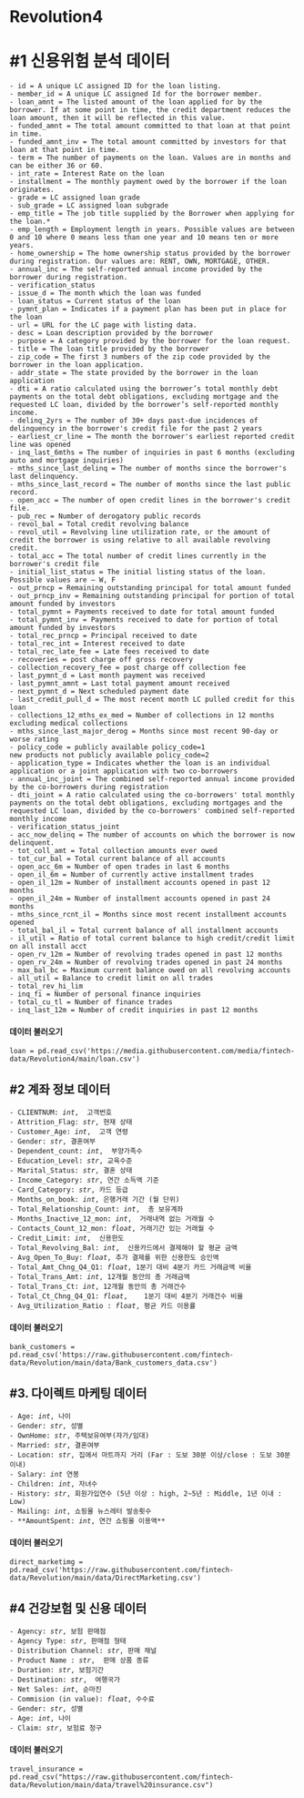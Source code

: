 # Revolution4

# **#1 신용위험 분석 데이터**

<pre><code>- id = A unique LC assigned ID for the loan listing.
- member_id = A unique LC assigned Id for the borrower member.
- loan_amnt = The listed amount of the loan applied for by the borrower. If at some point in time, the credit department reduces the loan amount, then it will be reflected in this value.
- funded_amnt = The total amount committed to that loan at that point in time.
- funded_amnt_inv = The total amount committed by investors for that loan at that point in time.
- term = The number of payments on the loan. Values are in months and can be either 36 or 60.
- int_rate = Interest Rate on the loan
- installment = The monthly payment owed by the borrower if the loan originates.
- grade = LC assigned loan grade
- sub_grade = LC assigned loan subgrade
- emp_title = The job title supplied by the Borrower when applying for the loan.*
- emp_length = Employment length in years. Possible values are between 0 and 10 where 0 means less than one year and 10 means ten or more years. 
- home_ownership = The home ownership status provided by the borrower during registration. Our values are: RENT, OWN, MORTGAGE, OTHER.
- annual_inc = The self-reported annual income provided by the borrower during registration.
- verification_status
- issue_d = The month which the loan was funded
- loan_status = Current status of the loan
- pymnt_plan = Indicates if a payment plan has been put in place for the loan
- url = URL for the LC page with listing data.
- desc = Loan description provided by the borrower
- purpose = A category provided by the borrower for the loan request. 
- title = The loan title provided by the borrower
- zip_code = The first 3 numbers of the zip code provided by the borrower in the loan application.
- addr_state = The state provided by the borrower in the loan application
- dti = A ratio calculated using the borrower’s total monthly debt payments on the total debt obligations, excluding mortgage and the requested LC loan, divided by the borrower’s self-reported monthly income.
- delinq_2yrs = The number of 30+ days past-due incidences of delinquency in the borrower's credit file for the past 2 years
- earliest_cr_line = The month the borrower's earliest reported credit line was opened
- inq_last_6mths = The number of inquiries in past 6 months (excluding auto and mortgage inquiries)
- mths_since_last_delinq = The number of months since the borrower's last delinquency.
- mths_since_last_record = The number of months since the last public record.
- open_acc = The number of open credit lines in the borrower's credit file.
- pub_rec = Number of derogatory public records
- revol_bal = Total credit revolving balance
- revol_util = Revolving line utilization rate, or the amount of credit the borrower is using relative to all available revolving credit.
- total_acc = The total number of credit lines currently in the borrower's credit file
- initial_list_status = The initial listing status of the loan. Possible values are – W, F
- out_prncp = Remaining outstanding principal for total amount funded
- out_prncp_inv = Remaining outstanding principal for portion of total amount funded by investors
- total_pymnt = Payments received to date for total amount funded
- total_pymnt_inv = Payments received to date for portion of total amount funded by investors
- total_rec_prncp = Principal received to date
- total_rec_int = Interest received to date
- total_rec_late_fee = Late fees received to date
- recoveries = post charge off gross recovery
- collection_recovery_fee = post charge off collection fee
- last_pymnt_d = Last month payment was received
- last_pymnt_amnt = Last total payment amount received
- next_pymnt_d = Next scheduled payment date
- last_credit_pull_d = The most recent month LC pulled credit for this loan
- collections_12_mths_ex_med = Number of collections in 12 months excluding medical collections
- mths_since_last_major_derog = Months since most recent 90-day or worse rating
- policy_code = publicly available policy_code=1
new products not publicly available policy_code=2
- application_type = Indicates whether the loan is an individual application or a joint application with two co-borrowers
- annual_inc_joint = The combined self-reported annual income provided by the co-borrowers during registration
- dti_joint = A ratio calculated using the co-borrowers' total monthly payments on the total debt obligations, excluding mortgages and the requested LC loan, divided by the co-borrowers' combined self-reported monthly income
- verification_status_joint
- acc_now_delinq = The number of accounts on which the borrower is now delinquent.
- tot_coll_amt = Total collection amounts ever owed
- tot_cur_bal = Total current balance of all accounts
- open_acc_6m = Number of open trades in last 6 months
- open_il_6m = Number of currently active installment trades
- open_il_12m = Number of installment accounts opened in past 12 months
- open_il_24m = Number of installment accounts opened in past 24 months
- mths_since_rcnt_il = Months since most recent installment accounts opened
- total_bal_il = Total current balance of all installment accounts
- il_util = Ratio of total current balance to high credit/credit limit on all install acct
- open_rv_12m = Number of revolving trades opened in past 12 months
- open_rv_24m = Number of revolving trades opened in past 24 months
- max_bal_bc = Maximum current balance owed on all revolving accounts
- all_util = Balance to credit limit on all trades
- total_rev_hi_lim
- inq_fi = Number of personal finance inquiries
- total_cu_tl = Number of finance trades
- inq_last_12m = Number of credit inquiries in past 12 months
</code></pre>


#### **데이터 불러오기**
<pre><code>loan = pd.read_csv('https://media.githubusercontent.com/media/fintech-data/Revolution4/main/loan.csv')
</code></pre>

## **#2 계좌 정보 데이터**

<pre><code>- CLIENTNUM: <i>int</i>,  고객번호
- Attrition_Flag: <i>str</i>, 현재 상태
- Customer_Age: <i>int</i>,  고객 연령
- Gender: <i>str</i>, 결혼여부
- Dependent_count: <i>int</i>,  부양가족수
- Education_Level: <i>str</i>, 교육수준
- Marital_Status: <i>str</i>, 결혼 상태
- Income_Category: <i>str</i>, 연간 소득액 기준
- Card_Category: <i>str</i>, 카드 등급
- Months_on_book: <i>int</i>, 은행거래 기간 (월 단위)
- Total_Relationship_Count: <i>int</i>,  총 보유계좌
- Months_Inactive_12_mon: <i>int</i>,  거래내역 없는 거래월 수
- Contacts_Count_12_mon: <i>float</i>, 거래기간 있는 거래월 수
- Credit_Limit: <i>int</i>,  신용한도
- Total_Revolving_Bal: <i>int</i>,  신용카드에서 결제해야 할 평균 금액
- Avg_Open_To_Buy: <i>float</i>, 추가 결제를 위한 신용한도 승인액
- Total_Amt_Chng_Q4_Q1: <i>float</i>, 1분기 대비 4분기 카드 거래금액 비율
- Total_Trans_Amt: <i>int</i>, 12개월 동안의 총 거래금액
- Total_Trans_Ct: <i>int</i>, 12개월 동안의 총 거래건수
- Total_Ct_Chng_Q4_Q1: <i>float</i>,	1분기 대비 4분기 거래건수 비율
- Avg_Utilization_Ratio : <i>float</i>, 평균 카드 이용률
</code></pre>

#### **데이터 불러오기**
<pre><code>bank_customers = pd.read_csv('https://raw.githubusercontent.com/fintech-data/Revolution/main/data/Bank_customers_data.csv')
</code></pre>

## #3. 다이렉트 마케팅 데이터

<pre><code>- Age: <i>int</i>, 나이
- Gender: <i>str</i>, 성별
- OwnHome: <i>str</i>, 주택보유여부(자가/임대)
- Married: <i>str</i>, 결혼여부
- Location: <i>str</i>, 집에서 마트까지 거리 (Far : 도보 30분 이상/close : 도보 30분 이내)
- Salary: <i>int</i> 연봉
- Children: <i>int</i>, 자녀수
- History: <i>str</i>, 회원가입연수 (5년 이상 : high, 2~5년 : Middle, 1년 이내 : Low)
- Mailing: <i>int</i>, 쇼핑몰 뉴스레터 발송횟수
- **AmountSpent: <i>int</i>, 연간 쇼핑몰 이용액**
</code></pre>

#### **데이터 불러오기**
<pre><code>direct_marketimg = pd.read_csv('https://raw.githubusercontent.com/fintech-data/Revolution/main/data/DirectMarketing.csv')
</code></pre>

## **#4 건강보험 및 신용 데이터**

<pre><code>- Agency: <i>str</i>, 보험 판매점
- Agency Type: <i>str</i>, 판매점 형태
- Distribution Channel: <i>str</i>, 판매 채널
- Product Name : <i>str</i>,  판매 상품 종류
- Duration: <i>str</i>, 보험기간
- Destination: <i>str</i>,  여행국가
- Net Sales: <i>int</i>, 순마진
- Commision (in value): <i>float</i>, 수수료
- Gender: <i>str</i>, 성별
- Age: <i>int</i>, 나이
- Claim: <i>str</i>, 보험료 청구
</code></pre>

#### **데이터 불러오기**
<pre><code>travel_insurance = pd.read_csv("https://raw.githubusercontent.com/fintech-data/Revolution/main/data/travel%20insurance.csv")
</code></pre>
